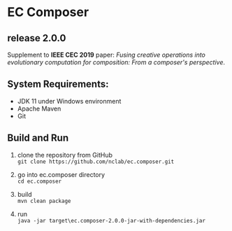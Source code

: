 # EC Composer 
## release 2.0.0
Supplement to **IEEE CEC 2019** paper: _Fusing creative operations into evolutionary computation for composition: From a composer's perspective_.

## System Requirements:
- JDK 11 under Windows environment
- Apache Maven
- Git

## Build and Run
1. clone the repository from GitHub  
`git clone https://github.com/nclab/ec.composer.git`

2. go into ec.composer directory  
`cd ec.composer`

3. build  
`mvn clean package`

4. run  
`java -jar target\ec.composer-2.0.0-jar-with-dependencies.jar`